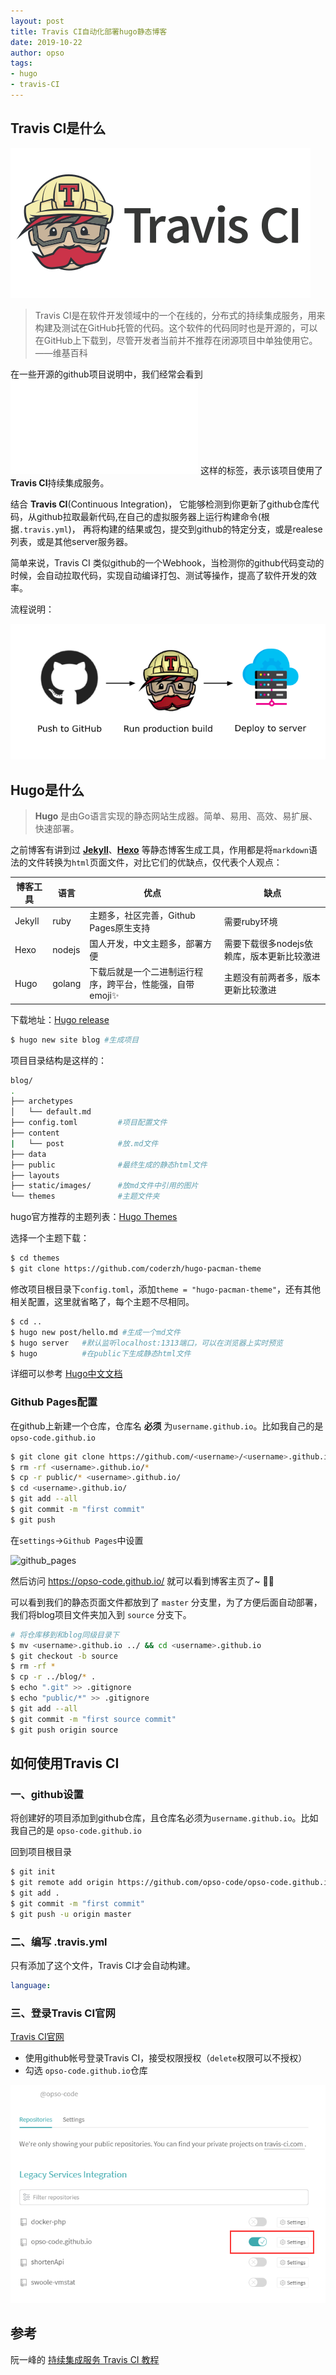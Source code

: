 ```yaml
---
layout: post
title: Travis CI自动化部署hugo静态博客
date: 2019-10-22
author: opso
tags: 
- hugo
- travis-CI
---
```


## Travis CI是什么

<img src="/images/travis_ci_logo.png" style="margin:0;box-shadow:none;" alt="tracis_ci_logo"/>

> Travis CI是在软件开发领域中的一个在线的，分布式的持续集成服务，用来构建及测试在GitHub托管的代码。这个软件的代码同时也是开源的，可以在GitHub上下载到，尽管开发者当前并不推荐在闭源项目中单独使用它。——维基百科

<!--more-->

在一些开源的github项目说明中，我们经常会看到 <embed src="/images/passing.svg" /> 这样的标签，表示该项目使用了**Travis CI**持续集成服务。

结合 **Travis CI**(Continuous Integration)， 它能够检测到你更新了github仓库代码，从github拉取最新代码,在自己的虚拟服务器上运行构建命令(根据`.travis.yml`)， 再将构建的结果或包，提交到github的特定分支，或是realese列表，或是其他server服务器。

简单来说，Travis CI 类似github的一个Webhook，当检测你的github代码变动的时候，会自动拉取代码，实现自动编译打包、测试等操作，提高了软件开发的效率。

流程说明：

<img src="/images/travis_ci_deploy.png" style="margin:0;box-shadow:none;" alt="tracis_ci_deploy"/>

## Hugo是什么

> **Hugo** 是由Go语言实现的静态网站生成器。简单、易用、高效、易扩展、快速部署。 

之前博客有讲到过 [**Jekyll**](/post/hello-jekyll/ )、[**Hexo**](/post/hello-hexo/)  等静态博客生成工具，作用都是将`markdown`语法的文件转换为`html`页面文件，对比它们的优缺点，仅代表个人观点：

| 博客工具 | 语言 | 优点 | 缺点 |
| -------- | -------- | ------------------------ | ---------------- |
| Jekyll   | ruby     | 主题多，社区完善，Github Pages原生支持 | 需要ruby环境|
| Hexo     | nodejs   | 国人开发，中文主题多，部署方便         | 需要下载很多nodejs依赖库，版本更新比较激进 |
| Hugo     | golang   | 下载后就是一个二进制运行程序，跨平台，性能强，自带emoji:sparkles: | 主题没有前两者多，版本更新比较激进 |

下载地址：[Hugo release](https://github.com/gohugoio/hugo/releases)

```bash
$ hugo new site blog #生成项目
```

项目目录结构是这样的：

```bash
blog/
.
├── archetypes
│   └── default.md
├── config.toml			#项目配置文件
├── content
|   └── post			#放.md文件
├── data
├── public				#最终生成的静态html文件
├── layouts
├── static/images/   	#放md文件中引用的图片
└── themes			    #主题文件夹
```

hugo官方推荐的主题列表：[Hugo Themes](https://themes.gohugo.io/)

选择一个主题下载：

```bash
$ cd themes
$ git clone https://github.com/coderzh/hugo-pacman-theme
```

修改项目根目录下`config.toml`，添加`theme = "hugo-pacman-theme"`，还有其他相关配置，这里就省略了，每个主题不尽相同。

```bash
$ cd ..
$ hugo new post/hello.md #生成一个md文件
$ hugo server 	#默认监听localhost:1313端口，可以在浏览器上实时预览
$ hugo 			#在public下生成静态html文件
```

详细可以参考 [Hugo中文文档](https://www.gohugo.org/)

### Github Pages配置

在github上新建一个仓库，仓库名 **必须** 为`username.github.io`。比如我自己的是 `opso-code.github.io`

```bash
$ git clone git clone https://github.com/<username>/<username>.github.io.git
$ rm -rf <username>.github.io/*
$ cp -r public/* <username>.github.io/
$ cd <username>.github.io/
$ git add --all
$ git commit -m "first commit"
$ git push
```
在`settings`->`Github Pages`中设置

![github_pages](/images/github_pages.png)

然后访问 https://opso-code.github.io/ 就可以看到博客主页了~ :tada::sparkles:

可以看到我们的静态页面文件都放到了 `master` 分支里，为了方便后面自动部署，我们将blog项目文件夹加入到 `source` 分支下。

```bash
# 将仓库移到和blog同级目录下
$ mv <username>.github.io ../ && cd <username>.github.io
$ git checkout -b source
$ rm -rf *
$ cp -r ../blog/* .
$ echo ".git" >> .gitignore
$ echo "public/*" >> .gitignore
$ git add --all
$ git commit -m "first source commit"
$ git push origin source
```

## 如何使用Travis CI

### 一、github设置

将创建好的项目添加到github仓库，且仓库名必须为`username.github.io`。比如我自己的是 `opso-code.github.io`

回到项目根目录

```bash
$ git init
$ git remote add origin https://github.com/opso-code/opso-code.github.io.git
$ git add .
$ git commit -m "first commit"
$ git push -u origin master 
```

### 二、编写 .travis.yml

只有添加了这个文件，Travis CI才会自动构建。

```yml
language: 
```

### 三、登录Travis CI官网

[Travis CI官网](https://travis-ci.org)

- 使用github帐号登录Travis CI，接受权限授权（`delete`权限可以不授权）
- 勾选 `opso-code.github.io`仓库

![travisci_01](/images/travisci_01.png)

## 参考

阮一峰的 [持续集成服务 Travis CI 教程](http://www.ruanyifeng.com/blog/2017/12/travis_ci_tutorial.html)

